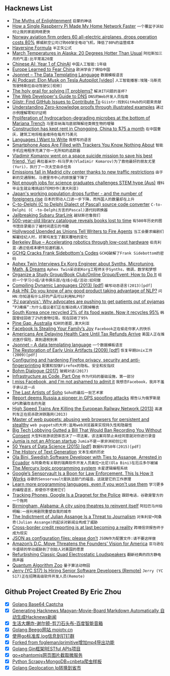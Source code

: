 ## Hacknews List


- [The Myths of Enlightenment](http://bostonreview.net/philosophy-religion/marta-figlerowicz-myths-enlightenment)  `启蒙的神话`
- [How a Single Raspberry Pi Made My Home Network Faster](https://www.brianchristner.io/how-a-single-raspberry-pi-made-my-home-network-faster/)  `一个覆盆子派如何让我的家庭网络更快`
- [Norway aviation firm orders 60 all-electric airplanes, drops operation costs 80%](https://electrek.co/2019/04/11/norway-60-electric-airplanes/)  `挪威航空公司订购60架全电动飞机，降低了80%的运营成本`
- [Haversine Formula](https://en.wikipedia.org/wiki/Haversine_formula)  `半正矢公式`
- [March Temperatures in Alaska: 20 Degrees Hotter Than Usual](https://www.nytimes.com/interactive/2019/04/09/climate/alaska-abnormally-hot-march.html)  `阿拉斯加三月的气温:比平常高20度`
- [Chinese AI: Year 1 of ChinAI](https://chinai.substack.com/p/chinai-48-year-1-of-chinai)  `中国人工智能:1年级`
- [Europe Learned to Fear China](https://www.politico.eu/blogs/the-coming-wars/2019/04/how-europe-learned-to-fear-china/)  `欧洲学会了惧怕中国`
- [Jsonnet – The Data Templating Language](https://jsonnet.org/#home)  `数据模板语言`
- [AI Podcast: Elon Musk on Tesla Autopilot [video]](https://www.youtube.com/watch?v=dEv99vxKjVI)  `人工智能播客:埃隆·马斯克驾驶特斯拉自动驾驶仪[视频]`
- [The holy grail for solving IT problems?](https://nocomplexity.com/nocode-solutions/)  `解决IT问题的圣杯?`
- [The Web Developer&#39;s Guide to DNS](https://rjzaworski.com/2019/04/the-web-developers-guide-to-dns)  `DNS的Web开发人员指南`
- [Giistr: Find GitHub Issues to Contribute To](https://giistr.com)  `Giistr:找到GitHub的问题来贡献`
- [Understanding Zero-knowledge proofs through illustrated examples](https://blog.goodaudience.com/understanding-zero-knowledge-proofs-through-simple-examples-df673f796d99)  `通过示例理解零知识证明`
- [Proliferation of hydrocarbon-degrading microbes at the bottom of Mariana Trench](https://microbiomejournal.biomedcentral.com/articles/10.1186/s40168-019-0652-3)  `马里亚纳海沟底部降解烃类微生物的增殖`
- [Construction has kept rent in Chongqing, China to $75 a month](https://www.nytimes.com/2019/04/11/world/asia/chongqing-china-employment-ford-youth.html)  `在中国重庆，建筑工地将租金维持在每月75美元`
- [Languages I Want to Write](https://blog.wesleyac.com/posts/language-todos)  `我想写的语言`
- [Smartphone Apps Are Filled with Trackers You Know Nothing About](https://onezero.medium.com/the-app-privacy-crisis-apple-and-google-need-to-fix-now-4e3590f2fc52?sk=12d73f8b09e058d3ab8f5a4b02cf8619)  `智能手机应用程序充满了你一无所知的追踪器`
- [Vladimir Komarov went on a space suicide mission to save his best friend, Yuri](https://twitter.com/DMOberhaus/status/1116939111368097792)  `弗拉基米尔·科马罗夫(Vladimir Komarov)为了救他最好的朋友尤里(Yuri)，执行了一次太空自杀任务`
- [Emissions fall in Madrid city center thanks to new traffic restrictions](https://elpais.com/elpais/2019/03/14/inenglish/1552556189_425975.html)  `由于新的交通限制，马德里市中心的排放量下降了`
- [Not enough jobs for science graduates challenges STEM hype (Aus)](https://www.smh.com.au/business/workplace/glut-in-demand-for-science-graduates-challenges-stem-hype-20190327-p517zj.html)  `理科毕业生就业难挑战STEM炒作(澳大利亚)`
- [Japan&#39;s working population drops further - and the number of foreigners rise](https://japantoday.com/category/national/Japan%27s-working-population-drops-further)  `日本的劳动人口进一步下降，而外国人的数量却在上升`
- [C-to-Delphi (C to Delphi Dialect of Pascal) source code converter](https://github.com/WouterVanNifterick/C-To-Delphi)  `C-to-Delphi (C -to-Delphi方言的Pascal)源代码转换器`
- [Jailbreaking Subaru StarLink](https://github.com/sgayou/subaru-starlink-research/blob/master/doc/README.md)  `越狱斯巴鲁我们`
- [500-year-old library catalogue reveals books lost to time](https://www.theguardian.com/books/2019/apr/10/extraordinary-500-year-old-library-catalogue-reveals-books-lost-to-time-libro-de-los-epitomes)  `有500年历史的图书馆目录揭示了被时间遗忘的书籍`
- [Hollywood Upended as Unions Tell Writers to Fire Agents](https://www.nytimes.com/2019/04/12/business/media/hollywood-writers-agents-fire.html)  `当工会要求编剧们解雇经纪人时，好莱坞发生了翻天覆地的变化`
- [Berkeley Blue – Accelerating robotics through low-cost hardware](https://www.berkeleyopenarms.org)  `伯克利蓝-通过低成本硬件加速机器人`
- [GCHQ Cracks Frank Sidebottom&#39;s Codes](https://www.bbc.co.uk/news/entertainment-arts-47907370)  `GCHQ破解了Frank Sidebottom的密码`
- [Aphex Twin Interviews Ex Korg Engineer about Synths, Microtuning, Math, &amp; Dreams](http://item.warp.net/interview/aphex-twin-speaks-to-tatsuya-takahashi/)  `Aphex Twin采访前Korg工程师关于Synths，微调，数学和梦想`
- [Organize a Study Group/Book Club/Online Group/Event: How to Do It](http://stephaniehurlburt.com/blog/2019/3/27/you-should-organize-a-study-groupbook-clubonline-groupevent-tips-on-how-to-do-it)  `组织一个学习小组/读书俱乐部/在线小组/活动:如何做`
- [Compiling Dynamic Languages (2013) [pdf]](http://www2.imm.dtu.dk/pubdb/views/edoc_download.php/6620/pdf/imm6620.pdf)  `编写动态语言(2013)[pdf]`
- [Ask HN: Do you know of any good product taking advantage of NLP?](item?id=19632372)  `问HN:你知道有什么好的产品可以利用NLP吗?`
- [&#39;PJ paralysis&#39;: Why advocates are pushing to get patients out of pyjamas](https://www.ctvnews.ca/health/pj-paralysis-why-advocates-are-pushing-to-get-patients-out-of-pyjamas-1.4378824)  `“PJ瘫痪”:为什么倡议者们正在推动病人们脱掉睡衣`
- [South Korea once recycled 2% of its food waste. Now it recycles 95%](https://www.weforum.org/agenda/2019/04/south-korea-recycling-food-waste/)  `韩国曾经回收了2%的食物垃圾。现在回收了95%`
- [Pine Gap, Australia](https://en.wikipedia.org/wiki/Pine_Gap)  `松树的差距,澳大利亚`
- [Facebook Is Stealing Your Family’s Joy](https://www.nytimes.com/2019/04/12/opinion/sunday/facebook-privacy-parenting.html)  `Facebook正在偷走你家人的快乐`
- [Americans Are Delaying Health Care Until Tax Refunds Arrive](https://www.bloomberg.com/news/articles/2019-04-12/what-to-spend-your-tax-refund-on-how-about-the-doctor)  `美国人正在推迟医疗保险，直到退税到来`
- [Jsonnet – A data templating language](https://jsonnet.org)  `一个数据模板语言`
- [The Restoration of Early Unix Artifacts (2009) [pdf]](https://www.usenix.org/legacy/events/usenix09/tech/full_papers/toomey/toomey.pdf)  `恢复早期Unix工件(2009)[pdf]`
- [Configuring and hardening Firefox privacy, security and anti-fingerprinting](https://github.com/ghacksuserjs/ghacks-user.js)  `配置和加强Firefox的隐私、安全和反指纹`
- [Bohm Dialogue (2017)](https://www.are.na/blog/are.na%20influences/2017/04/25/bohm-dialogue.html)  `玻姆对话(2017)`
- [Infrastructure as Code, Part One](https://crate.io/a/infrastructure-as-code-part-one/)  `作为代码的基础设施，第一部分`
- [I miss Facebook, and I&#39;m not ashamed to admit it](https://cfenollosa.com/blog/i-miss-facebook-and-im-not-ashamed-to-admit-it.html)  `我想念Facebook，我并不羞于承认这一点`
- [The Last Artists of Soho](https://www.nytimes.com/2018/04/17/t-magazine/soho-artists-john-newman-laurie-anderson.html)  `Soho的最后一批艺术家`
- [Report deems Russia a pioneer in GPS spoofing attacks](https://www.zdnet.com/article/report-deems-russia-a-pioneer-in-gps-spoofing-attacks/)  `报告认为俄罗斯是GPS欺骗攻击的先驱`
- [High Speed Trains Are Killing the European Railway Network (2013)](https://solar.lowtechmagazine.com/2013/12/high-speed-trains-are-killing-the-european-railway-network.html)  `高速列车正在扼杀欧洲铁路网(2013)`
- [Master of web puppets: abusing web browsers for persistent and stealthy](https://blog.acolyer.org/2019/04/12/master-of-web-puppets-abusing-web-browsers-for-persistent-and-stealthy-computation/)  `web puppets的大师:滥用web浏览器来实现持久性和隐蔽性`
- [Big Tech Lobbying Gutted a Bill That Would Ban Recording You Without Consent](https://motherboard.vice.com/en_us/article/ywyzm5/big-tech-lobbying-gutted-a-bill-that-would-ban-recording-you-without-consent)  `大型科技游说团体否决了一项法案，该法案将禁止未经同意就对你进行录音`
- [Jumia is not an African startup](https://threadreaderapp.com/thread/1117092692423512064.html)  `Jumia不是一家非洲初创公司`
- [50 Years of Data Science (2015) [pdf]](http://courses.csail.mit.edu/18.337/2015/docs/50YearsDataScience.pdf)  `数据科学50年(2015)[pdf]`
- [The History of Text Generation](http://mathesonmarcault.com/index.php/2015/12/15/randomly-generated-title-goes-here/)  `文本生成的历史`
- [Ola Bini, Swedish Software Developer with Ties to Assange, Arrested in Ecuador](https://nypost.com/2019/04/12/software-engineer-close-to-julian-assange-arrested-while-trying-to-leave-ecuador/)  `与阿桑奇有关联的瑞典软件开发人员奥拉•比尼(Ola Bini)在厄瓜多尔被捕`
- [The Mercury logic programming system](https://github.com/Mercury-Language/mercury)  `水星逻辑编程系统`
- [Google’s Sensorvault Is a Boon for Law Enforcement. This Is How It Works](https://www.nytimes.com/2019/04/13/technology/google-sensorvault-location-tracking.html)  `谷歌的Sensorvault是执法部门的福音。这就是它的工作原理`
- [Learn more programming languages, even if you won&#39;t use them](https://thorstenball.com/blog/2019/04/09/learn-more-programming-languages/)  `学习更多的编程语言，即使你不使用它们`
- [Tracking Phones, Google Is a Dragnet for the Police](https://www.nytimes.com/interactive/2019/04/13/us/google-location-tracking-police.html)  `跟踪电话，谷歌是警方的一个拖网`
- [Birmingham, Alabama: A city using theatres to reinvent itself](https://www.bbc.co.uk/news/world-us-canada-47820698)  `阿拉巴马州伯明翰:一座利用剧院重塑自我的城市`
- [The Indictment of Julian Assange Is a Threat to Journalism](https://www.newyorker.com/news/our-columnists/the-indictment-of-julian-assange-is-a-threat-to-journalism)  `对朱利安•阿桑奇(Julian Assange)的起诉对新闻业构成了威胁`
- [Cross-border credit reporting is at last becoming a reality](https://www.economist.com/finance-and-economics/2019/04/13/cross-border-credit-reporting-is-at-last-becoming-a-reality)  `跨境信贷报告终于成为现实`
- [JSON as configuration files: please don’t](https://arp242.net/weblog/json_as_configuration_files-_please_dont)  `JSON作为配置文件:请不要这样做`
- [Amazon’s D.C. Move Threatens the Founders’ Vision for America](https://www.politico.com/magazine/story/2019/04/13/would-the-founders-have-freaked-out-about-amazons-dc-headquarters-226653)  `亚马逊在华盛顿的举动威胁到了创始人对美国的愿景`
- [Refurbishing Classic Quad Electrostatic Loudspeakers](https://www.rs-online.com/designspark/refurbishing-classic-quad-electrostatic-loudspeakers)  `翻新经典的四方静电扬声器`
- [Quantum Algorithm Zoo](http://quantumalgorithmzoo.org/)  `量子算法动物园`
- [Jerry (YC S17) Is Hiring Senior Software Developers (Remote)](https://www.workable.com/j/0B4F2938C1)  `Jerry (YC S17)正在招聘高级软件开发人员(Remote)`

## Github Project Created By Eric Zhou

- [x] [Golang Base64 Captcha](https://github.com/mojocn/base64Captcha)
- [x] [Generating Hacknews Maoyan-Movie-Board Markdown Automatically 自动生成Hacknews新闻](https://github.com/dejavuzhou/md-genie)
- [x] [生活大爆炸-谢尔顿-剪刀石头布-百度智能音箱](https://github.com/mojocn/dueros-bang-game)
- [x] [Golang Beego网站 mojotv.cn](https://github.com/mojocn/www.mojotv.cn)
- [x] [使用go标准库,log信息到钉钉群](https://github.com/mojocn/dooger)
- [x] [Forked from fogleman/primitive增加mp4导出功能](https://github.com/mojocn/primitive)
- [x] [Golang Gin框架RESTful APIs项目](https://github.com/JJJJJJJerk/ezier-golang-web-api-framework)
- [x] [go+phantomjs网页图片截取微服务](https://github.com/mojocn/screen_shot)
- [x] [Python Scrapy+MongoDB+cnbeta爬虫样板](https://github.com/mojocn/scrapy_mongodb_boilerplate_cnbeta)
- [x] [Golang Geolocation Ip转换到省市](https://github.com/mojocn/ip2location)